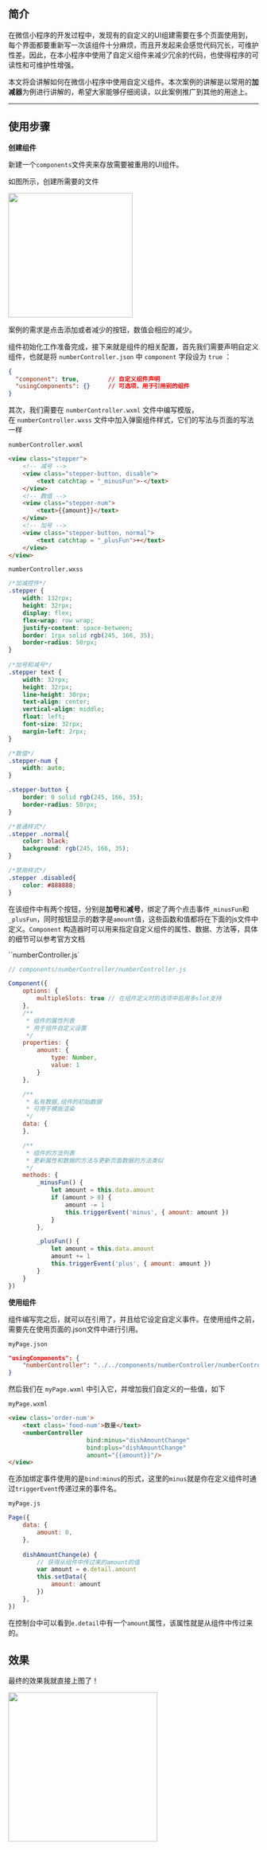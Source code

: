 ## 简介

​	在微信小程序的开发过程中，发现有的自定义的UI组建需要在多个页面使用到，每个界面都要重新写一次该组件十分麻烦，而且开发起来会感觉代码冗长，可维护性差。因此，在本小程序中使用了自定义组件来减少冗余的代码，也使得程序的可读性和可维护性增强。

​	本文将会讲解如何在微信小程序中使用自定义组件。本次案例的讲解是以常用的**加减器**为例进行讲解的，希望大家能够仔细阅读，以此案例推广到其他的用途上。

---

## 使用步骤

**创建组件**

新建一个`components`文件夹来存放需要被重用的UI组件。

如图所示，创建所需要的文件

<img src="../resources/picture/微信小程序_自定义组件/2-1.png" width="250" float="left">

案例的需求是点击添加或者减少的按钮，数值会相应的减少。

​	组件初始化工作准备完成，接下来就是组件的相关配置，首先我们需要声明自定义组件，也就是将 `numberController.json` 中 `component` 字段设为 `true` ： 

```json
{
  "component": true,        // 自定义组件声明
  "usingComponents": {}     // 可选项，用于引用别的组件
}
```

​	其次，我们需要在 `numberController.wxml` 文件中编写模版，在 `numberController.wxss` 文件中加入弹窗组件样式，它们的写法与页面的写法一样

`numberController.wxml`

```html
<view class="stepper">
    <!-- 减号 -->
    <view class="stepper-button, disable">
        <text catchtap = "_minusFun">-</text>  
    </view>
    <!-- 数值 -->
    <view class="stepper-num">
        <text>{{amount}}</text>
    </view>
    <!-- 加号 -->
    <view class="stepper-button, normal">
        <text catchtap = "_plusFun">+</text>
    </view>
</view>
```

`numberController.wxss`

```css
/*加减控件*/
.stepper {  
    width: 132rpx;
    height: 32rpx;
    display: flex;
    flex-wrap: row wrap;
    justify-content: space-between;
    border: 1rpx solid rgb(245, 166, 35);
    border-radius: 50rpx;
}  
  
/*加号和减号*/  
.stepper text {
    width: 32rpx;
    height: 32rpx;
    line-height: 30rpx;
    text-align: center;
    vertical-align: middle;
    float: left;
    font-size: 32rpx;
    margin-left: 2rpx;
}

/*数值*/  
.stepper-num {  
    width: auto;
}  

.stepper-button {
    border: 0 solid rgb(245, 166, 35);
    border-radius: 50rpx;
}

/*普通样式*/  
.stepper .normal{  
    color: black;
    background: rgb(245, 166, 35);
}

/*禁用样式*/  
.stepper .disabled{  
    color: #888888;  
}
```

​	在该组件中有两个按钮，分别是**加号**和**减号**，绑定了两个点击事件`_minusFun`和`_plusFun`，同时按钮显示的数字是`amount`值，这些函数和值都将在下面的js文件中定义。`Component` 构造器时可以用来指定自定义组件的属性、数据、方法等，具体的细节可以参考官方文档

``numberController.js`

```javascript
// components/numberController/numberController.js

Component({
    options: {
        multipleSlots: true // 在组件定义时的选项中启用多slot支持
    },
    /**
     * 组件的属性列表
     * 用于组件自定义设置
     */
    properties: {
        amount: {
            type: Number,
            value: 1
        }
    },

    /**
     * 私有数据,组件的初始数据
     * 可用于模版渲染
     */
    data: {
    },

    /**
     * 组件的方法列表
     * 更新属性和数据的方法与更新页面数据的方法类似
     */
    methods: {
        _minusFun() {
            let amount = this.data.amount
            if (amount > 0) {
                amount -= 1
                this.triggerEvent('minus', { amount: amount })
            }
        },

        _plusFun() {
            let amount = this.data.amount
            amount += 1
            this.triggerEvent('plus', { amount: amount })
        }
    }
})
```

**使用组件**

组件编写完之后，就可以在引用了，并且给它设定自定义事件。在使用组件之前，需要先在使用页面的.json文件中进行引用。

`myPage.json`

```json
"usingComponents": {
    "numberController": "../../components/numberController/numberController"
}
```

然后我们在 `myPage.wxml` 中引入它，并增加我们自定义的一些值，如下 

 `myPage.wxml`

```html
<view class='order-num'>
    <text class='food-num'>数量</text>
    <numberController
                      bind:minus="dishAmountChange"
                      bind:plus="dishAmountChange"
                      amount="{{amount}}"/>
</view>
```

在添加绑定事件使用的是`bind:minus`的形式，这里的`minus`就是你在定义组件时通过`triggerEvent`传递过来的事件名。 

`myPage.js`

```javascript
Page({
    data: {
        amount: 0,
    },
    
    dishAmountChange(e) {
        // 获得从组件中传过来的amount的值
        var amount = e.detail.amount
        this.setData({
            amount: amount
        })
    },
})
```

在控制台中可以看到`e.detail`中有一个`amount`属性，该属性就是从组件中传过来的。

## 效果

最终的效果我就直接上图了！

<img src="../resources/picture/微信小程序_自定义组件/2-2.png" width="300" float="left">